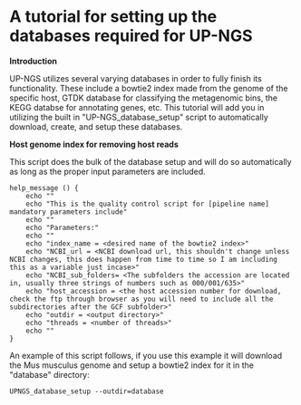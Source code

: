 # A tutorial for setting up the databases required for UP-NGS

**Introduction**

UP-NGS utilizes several varying databases in order to fully finish its functionality. These include a bowtie2 index made from the genome of the specific host, GTDK database for classifying the metagenomic bins, the KEGG databse for annotating genes, etc. This tutorial will add you in utilizing the built in 
"UP-NGS_database_setup" script to automatically download, create, and setup these databases. 

**Host genome index for removing host reads**

This script does the bulk of the database setup and will do so automatically as long as the proper input parameters are included. 

```
help_message () {
	echo ""
	echo "This is the quality control script for [pipeline name] mandatory parameters include"
	echo ""
	echo "Parameters:"
	echo ""
	echo "index_name = <desired name of the bowtie2 index>"
	echo "NCBI_url = <NCBI download url, this shouldn't change unless NCBI changes, this does happen from time to time so I am including this as a variable just incase>"
	echo "NCBI_sub_folders= <The subfolders the accession are located in, usually three strings of numbers such as 000/001/635>"
	echo "host_accession = <the host accession number for download, check the ftp through browser as you will need to include all the subdirectories after the GCF subfolder>"
	echo "outdir = <output directory>"
	echo "threads = <number of threads>"
	echo ""
}
```

An example of this script follows, if you use this example it will download the Mus musculus genome and setup a bowtie2 index for it in the "database" directory:

```
UPNGS_database_setup --outdir=database 
```
